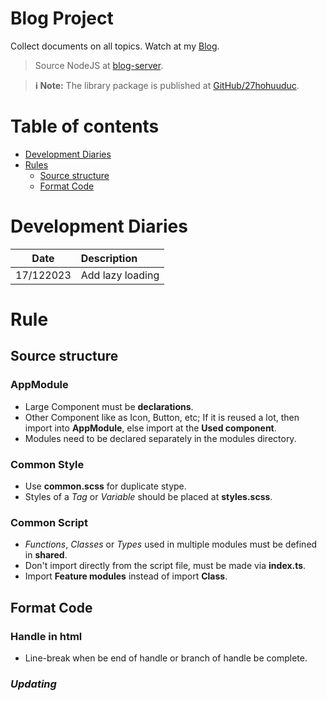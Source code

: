 <h1 ><b>Blog Project</b></h1>

Collect documents on all topics. Watch at my [Blog](https://27hohuuduc.github.io/).
> Source NodeJS at [blog-server](https://github.com/27hohuuduc/blog-server).

> **:information_source: Note:** The library package is published at [GitHub/27hohuuduc](https://github.com/27hohuuduc).

# Table of contents
- [Development Diaries](#development-diaries)
- [Rules](#rule)
    - [Source structure](#source-structure)
    - [Format Code](#format-code)

# Development Diaries
| Date      | Description |
| :-:       | :---        |
| 17/122023 | Add lazy loading |

# Rule

## Source structure

### AppModule
- Large Component must be **declarations**.
- Other Component like as Icon, Button, etc; If it is reused a lot, then import into **AppModule**, else import at the **Used component**.  
- Modules need to be declared separately in the modules directory.

### Common Style
- Use **common.scss** for duplicate stype.
- Styles of a *Tag* or *Variable* should be placed at **styles.scss**.

### Common Script
- *Functions*, *Classes* or *Types* used in multiple modules must be defined in **shared**.
- Don't import directly from the script file, must be made via **index.ts**.
- Import **Feature modules** instead of import **Class**.

## Format Code

### Handle in html
- Line-break when be end of handle or branch of handle be complete.

### *Updating*